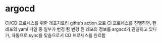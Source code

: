 # argocd

CI/CD 프로세스를 위한 레포지토리
github action 으로 CI 프로세스를 진행하면, 현 레포의 yaml 파일 중 일부가 변경 됨
변경 된 레포의 정보를 argocd가 관찰하고 있다가, 자동으로 sync를 맞춤으로서 CD 프로세스를 완료함
